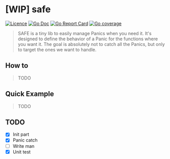 # [WIP] safe

[![Licence](https://badgen.net/badge/license/MIT/blue)](LICENCE)
[![Go Doc](https://pkg.go.dev/badge/github.com/IGLOU-EU/safe?utm_source=godoc)](https://pkg.go.dev/github.com/IGLOU-EU/safe)
[![Go Report Card](https://goreportcard.com/badge/github.com/IGLOU-EU/safe)](https://goreportcard.com/report/github.com/IGLOU-EU/safe)
[![Go coverage](https://gocover.io/_badge/github.com/IGLOU-EU/safe)](https://gocover.io/github.com/IGLOU-EU/safe)

>SAFE is a tiny lib to easily manage Panics when you need it.
>It's designed to define the behavior of a Panic for the functions where you want it.
>The goal is absolutely not to catch all the Panics, but only to target the ones we want to handle.

## How to
>TODO

## Quick Example
>TODO

## TODO
- [x] Init part
- [x] Panic catch
- [ ] Write man
- [x] Unit test
